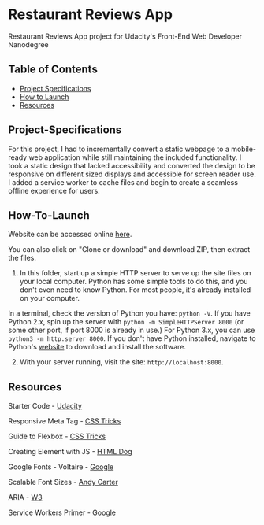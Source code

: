# Restaurant Reviews App

Restaurant Reviews App project for Udacity's Front-End Web Developer Nanodegree

## Table of Contents

- [Project Specifications](#Project-Specifications)
- [How to Launch](#How-To-Launch)
- [Resources](#Resources)

## Project-Specifications

For this project, I had to incrementally convert a static webpage to a mobile-ready web application while still maintaining the included functionality. I took a static design that lacked accessibility and converted the design to be responsive on different sized displays and accessible for screen reader use. I added a service worker to cache files and begin to create a seamless offline experience for users.

## How-To-Launch

Website can be accessed online [here](https://kaahlan.github.io/restaurant-reviews/).

You can also click on "Clone or download" and download ZIP, then extract the files.

1. In this folder, start up a simple HTTP server to serve up the site files on your local computer. Python has some simple tools to do this, and you don't even need to know Python. For most people, it's already installed on your computer.

In a terminal, check the version of Python you have: `python -V`. If you have Python 2.x, spin up the server with `python -m SimpleHTTPServer 8000` (or some other port, if port 8000 is already in use.) For Python 3.x, you can use `python3 -m http.server 8000`. If you don't have Python installed, navigate to Python's [website](https://www.python.org/) to download and install the software.

2. With your server running, visit the site: `http://localhost:8000`.

## Resources

Starter Code - [Udacity](https://github.com/udacity/mws-restaurant-stage-1/tree/google-maps)

Responsive Meta Tag - [CSS Tricks](https://css-tricks.com/snippets/html/responsive-meta-tag/)

Guide to Flexbox - [CSS Tricks](https://css-tricks.com/snippets/css/a-guide-to-flexbox/)

Creating Element with JS - [HTML Dog](https://htmldog.com/guides/javascript/advanced/creatingelements/)

Google Fonts - Voltaire - [Google](https://fonts.google.com/specimen/Voltaire?selection.family=Voltaire)

Scalable Font Sizes - [Andy Carter](https://andy-carter.com/blog/using-scalable-css-units-for-font-sizeshttps://stackoverflow.com/questions/33742253/smooth-css-transition-using-media-queries)

ARIA - [W3](https://www.w3.org/TR/wai-aria-1.1/)

Service Workers Primer - [Google](https://developers.google.com/web/fundamentals/primers/service-workers/)
